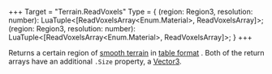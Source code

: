 +++
Target = "Terrain.ReadVoxels"
Type = { (region: Region3, resolution: number): LuaTuple<[ReadVoxelsArray<Enum.Material>, ReadVoxelsArray<number>]>; (region: Region3, resolution: number): LuaTuple<[ReadVoxelsArray<Enum.Material>, ReadVoxelsArray<number>]>; }
+++

Returns a certain region of [smooth terrain](https://developer.roblox.com/articles/Intro-To-Terrain) in [table format](https://developer.roblox.com/articles/Intro-To-Terrain#Reading_and_writing_voxels) . Both of the return arrays have an additional `.Size` property, a [Vector3](https://developer.roblox.com/api-reference/datatype/Vector3).
